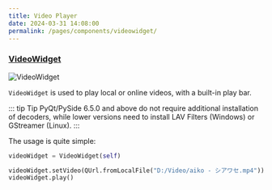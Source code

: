```yaml
---
title: Video Player
date: 2024-03-31 14:08:00
permalink: /pages/components/videowidget/
---
```


### [VideoWidget](https://pyqt-fluent-widgets.readthedocs.io/en/latest/autoapi/qfluentwidgets/multimedia/video_widget/index.html#qfluentwidgets.multimedia.video_widget.VideoWidget)

![VideoWidget](/img/components/mediaplaybar/VideoWidget.png)

`VideoWidget` is used to play local or online videos, with a built-in play bar.

::: tip Tip
PyQt/PySide 6.5.0 and above do not require additional installation of decoders, while lower versions need to install LAV Filters (Windows) or GStreamer (Linux).
:::

The usage is quite simple:

```python
videoWidget = VideoWidget(self)

videoWidget.setVideo(QUrl.fromLocalFile("D:/Video/aiko - シアワセ.mp4"))
videoWidget.play()
```